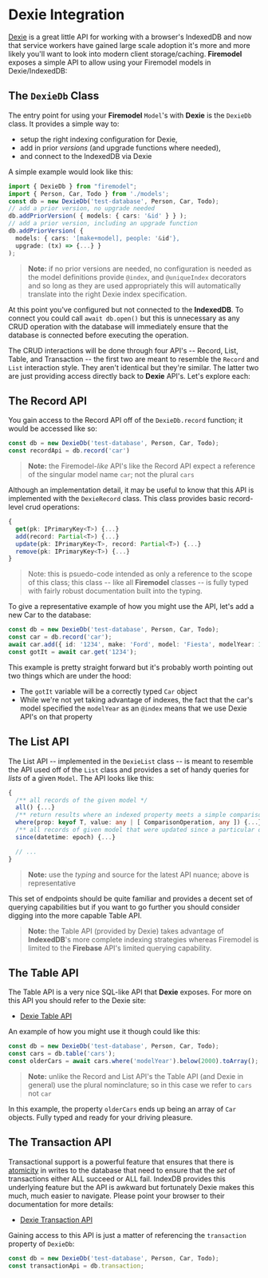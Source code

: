 # Dexie Integration

[Dexie](http://dexie.org/) is a great little API for working with a browser's IndexedDB and now that service workers have gained large scale adoption it's more and more likely you'll want to look into modern client storage/caching. **Firemodel** exposes a simple API to allow using your Firemodel models in Dexie/IndexedDB:

## The `DexieDb` Class

The entry point for using your **Firemodel** `Model`'s with **Dexie** is the `DexieDb` class. It provides a simple way to:

- setup the right indexing configuration for Dexie,
- add in prior _versions_ (and upgrade functions where needed),
- and connect to the IndexedDB via Dexie

A simple example would look like this:

```typescript
import { DexieDb } from "firemodel";
import { Person, Car, Todo } from './models';
const db = new DexieDb('test-database', Person, Car, Todo);
// add a prior version, no upgrade needed
db.addPriorVersion( { models: { cars: '&id' } } );
// add a prior version, including an upgrade function
db.addPriorVersion( {
  models: { cars: '[make+model], people: '&id'},
  upgrade: (tx) => {...} }
);
```

> **Note:** if no prior versions are needed, no configuration is needed as the model definitions provide `@index`, and `@uniqueIndex` decorators and so long as they are used appropriately this will automatically translate into the right Dexie index specification.

At this point you've configured but not connected to the **IndexedDB**. To connect you could call `await db.open()` but this is unnecessary as any CRUD operation with the database will immediately ensure that the database is connected before executing the operation. 

The CRUD interactions will be done through four API's -- Record, List, Table, and Transaction -- the first two are meant to resemble the `Record` and `List` interaction style. They aren't identical but they're similar. The latter two are just providing access directly back to **Dexie** API's. Let's explore each:

## The Record API

You gain access to the Record API off of the `DexieDb.record` function; it would be accessed like so:

```typescript
const db = new DexieDb('test-database', Person, Car, Todo);
const recordApi = db.record('car')
```

> **Note:** the Firemodel-_like_ API's like the Record API expect a reference of the singular model name `car`; not the plural `cars`

Although an implementation detail, it may be useful to know that this API is implemented with the `DexieRecord` class. This class provides basic record-level crud operations:

```typescript
{
  get(pk: IPrimaryKey<T>) {...}
  add(record: Partial<T>) {...}
  update(pk: IPrimaryKey<T>, record: Partial<T>) {...}
  remove(pk: IPrimaryKey<T>) {...}
}
```

> Note: this is psuedo-code intended as only a reference to the scope of this class; this class -- like all **Firemodel** classes -- is fully typed with fairly robust documentation built into the typing.

To give a representative example of how you might use the API, let's add a new Car to the database:

```typescript
const db = new DexieDb('test-database', Person, Car, Todo);
const car = db.record('car');
await car.add({ id: '1234', make: 'Ford', model: 'Fiesta', modelYear: 1999 })
const gotIt = await car.get('1234');
```

This example is pretty straight forward but it's probably worth pointing out two things which are under the hood:

- The `gotIt` variable will be a correctly typed `Car` object
- While we're not yet taking advantage of indexes, the fact that the car's model specified the `modelYear` as an `@index` means that we use Dexie API's on that property

## The List API

The List API -- implemented in the `DexieList` class -- is meant to resemble the API used off of the `List` class and provides a set of handy queries for _lists_ of a given `Model`. The API looks like this:

```typescript
{
  /** all records of the given model */
  all() {...}
  /** return results where an indexed property meets a simple comparison logic test */
  where(prop: keyof T, value: any | [ ComparisonOperation, any ]) {...}
  /** all records of given model that were updated since a particular datetime */
  since(datetime: epoch) {...}

  // ...
}
```

> **Note:** use the _typing_ and source for the latest API nuance; above is representative

This set of endpoints should be quite familiar and provides a decent set of querying capabilities but if you want to go further you should consider digging into the more capable Table API.

> **Note:** the Table API (provided by Dexie) takes advantage of **IndexedDB**'s more complete indexing strategies whereas Firemodel is limited to the **Firebase** API's limited querying capability.

## The Table API

The Table API is a very nice SQL-like API that **Dexie** exposes. For more on this API you should refer to the Dexie site:

- [Dexie Table API](https://dexie.org/docs/Table/Table)

An example of how you might use it though could like this:

```typescript
const db = new DexieDb('test-database', Person, Car, Todo);
const cars = db.table('cars');
const olderCars = await cars.where('modelYear').below(2000).toArray();
```

> **Note:** unlike the Record and List API's the Table API (and Dexie in general) use the plural nominclature; so in this case we refer to `cars` not `car`

In this example, the property `olderCars` ends up being an array of `Car` objects. Fully typed and ready for your driving pleasure.

## The Transaction API

Transactional support is a powerful feature that ensures that there is [atomicity](https://en.wikipedia.org/wiki/Atomicity_(database_systems)) in writes to the database that need to ensure that the _set_ of transactions either ALL succeed or ALL fail. IndexDB provides this underlying feature but the API is awkward but fortunately Dexie makes this much, much easier to navigate. Please point your browser to their documentation for more details:

- [Dexie Transaction API](https://dexie.org/docs/Transaction/Transaction)

Gaining access to this API is just a matter of referencing the `transaction` property of `DexieDb`:

```typescript
const db = new DexieDb('test-database', Person, Car, Todo);
const transactionApi = db.transaction;
```